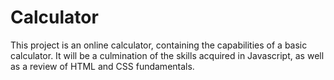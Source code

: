 # Calculator

This project is an online calculator, containing the capabilities of a basic calculator. It will be a culmination of the skills acquired in Javascript, as well as a review of HTML and CSS fundamentals.